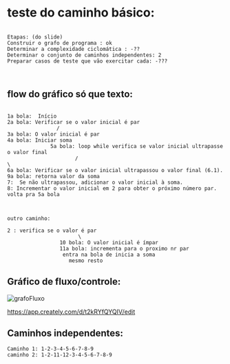 

# teste do caminho básico:


```

Etapas: (do slide)
Construir o grafo de programa : ok
Determinar a complexidade ciclomática : -??
Determinar o conjunto de caminhos independentes: 2
Preparar casos de teste que vão exercitar cada: -???



```
## flow do gráfico só que texto:
```

1a bola:  Início
2a bola: Verificar se o valor inicial é par
                /          
3a bola: O valor inicial é par
4a bola: Iniciar soma
              5a bola: loop while verifica se valor inicial ultrapasse o valor final 
                      /                                                          \          
6a bola: Verificar se o valor inicial ultrapassou o valor final (6.1).           9a bola: retorna valor da soma
7:  Se não ultrapassou, adicionar o valor inicial à soma.
8: Incrementar o valor inicial em 2 para obter o próximo número par.
volta pra 5a bola



outro caminho: 

2 : verifica se o valor é par
                       \
                 10 bola: O valor inicial é ímpar           
                 11a bola: incrementa para o proximo nr par          
                  entra na bola de inicia a soma
                    mesmo resto

```

## Gráfico de fluxo/controle:

![grafoFluxo](https://github.com/Annagmo/engsoft/assets/85114312/5c23e734-e4d2-4ba2-bc25-d66db8d38b65)


https://app.creately.com/d/t2kRYfQYQIV/edit

## Caminhos independentes:
```
Caminho 1: 1-2-3-4-5-6-7-8-9
caminho 2: 1-2-11-12-3-4-5-6-7-8-9
```
